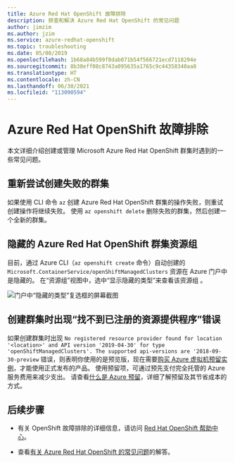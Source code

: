 ```yaml
---
title: Azure Red Hat OpenShift 故障排除
description: 排查和解决 Azure Red Hat OpenShift 的常见问题
author: jimzim
ms.author: jzim
ms.service: azure-redhat-openshift
ms.topic: troubleshooting
ms.date: 05/08/2019
ms.openlocfilehash: 1b68a84b599f8dab071b54f566721ecd7118294e
ms.sourcegitcommit: 8b38eff08c8743a095635a1765c9c44358340aa8
ms.translationtype: HT
ms.contentlocale: zh-CN
ms.lasthandoff: 06/30/2021
ms.locfileid: "113090594"
---
```

# <a name="troubleshooting-for-azure-red-hat-openshift"></a>Azure Red Hat OpenShift 故障排除

本文详细介绍创建或管理 Microsoft Azure Red Hat OpenShift 群集时遇到的一些常见问题。

## <a name="retrying-the-creation-of-a-failed-cluster"></a>重新尝试创建失败的群集

如果使用 CLI 命令 `az` 创建 Azure Red Hat OpenShift 群集的操作失败，则重试创建操作将继续失败。
使用 `az openshift delete` 删除失败的群集，然后创建一个全新的群集。

## <a name="hidden-azure-red-hat-openshift-cluster-resource-group"></a>隐藏的 Azure Red Hat OpenShift 群集资源组

目前，通过 Azure CLI（`az openshift create` 命令）自动创建的 `Microsoft.ContainerService/openShiftManagedClusters` 资源在 Azure 门户中是隐藏的。 在“资源组”视图中，选中“显示隐藏的类型”来查看该资源组 。

![门户中“隐藏的类型”复选框的屏幕截图](./media/aro-portal-hidden-type.png)

## <a name="creating-a-cluster-results-in-error-that-no-registered-resource-provider-found"></a>创建群集时出现“找不到已注册的资源提供程序”错误

如果创建群集时出现 `No registered resource provider found for location '<location>' and API version '2019-04-30' for type 'openShiftManagedClusters'. The supported api-versions are '2018-09-30-preview` 错误，则表明你使用的是预览版，现在需要[购买 Azure 虚拟机预留实例](https://aka.ms/openshift/buy)，才能使用正式发布的产品。 使用预留项，可通过预先支付完全托管的 Azure 服务费用来减少支出。 请查看[什么是 Azure 预留](../cost-management-billing/reservations/save-compute-costs-reservations.md)，详细了解预留及其节省成本的方式。

## <a name="next-steps"></a>后续步骤

- 有关 OpenShift 故障排除的详细信息，请访问 [Red Hat OpenShift 帮助中心](https://help.openshift.com/)。

- 查看[有关 Azure Red Hat OpenShift 的常见问题](openshift-faq.yml)的解答。